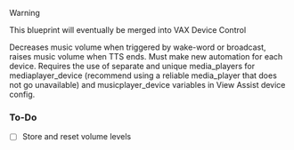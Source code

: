 > [!WARNING]
> This blueprint will eventually be merged into VAX Device Control

<!--[![Open your Home Assistant instance and show the blueprint import dialog with a specific blueprint pre-filled.](https://my.home-assistant.io/badges/blueprint_import.svg)](https://my.home-assistant.io/redirect/blueprint_import/?blueprint_url=https://gist.github.com/Flight-Lab/ed20af4f6f7a4a5258a668317ae61671)-->

Decreases music volume when triggered by wake-word or broadcast, raises music volume when TTS ends. 
Must make new automation for each device. 
Requires the use of separate and unique media_players for mediaplayer_device (recommend using a reliable media_player that does not go unavailable) and musicplayer_device variables in View Assist device config.


### To-Do
- [ ] Store and reset volume levels
